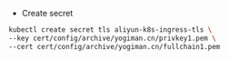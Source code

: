 - Create secret

``` bash
kubectl create secret tls aliyun-k8s-ingress-tls \
--key cert/config/archive/yogiman.cn/privkey1.pem \
--cert cert/config/archive/yogiman.cn/fullchain1.pem
```